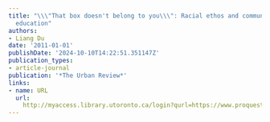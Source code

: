 ```yaml
---
title: "\\\"That box doesn't belong to you\\\": Racial ethos and community-based ethnic
  education"
authors:
- Liang Du
date: '2011-01-01'
publishDate: '2024-10-10T14:22:51.351147Z'
publication_types:
- article-journal
publication: '*The Urban Review*'
links:
- name: URL
  url: 
    http://myaccess.library.utoronto.ca/login?qurl=https://www.proquest.com/docview/1013492570?accountid=14771&bdid=38384&_bd=790%2BqbQXhig5nljyeHMqzOBk9Ic%3D
---
```

